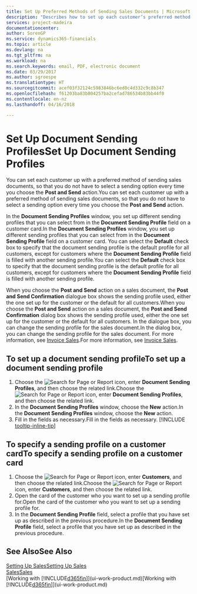 ```yaml
---
title: Set Up Preferred Methods of Sending Sales Documents | Microsoft Docs
description: "Describes how to set up each customer’s preferred method of sending sales documents, for example, email, PDF, electronic document, and so on."
services: project-madeira
documentationcenter: 
author: SorenGP
ms.service: dynamics365-financials
ms.topic: article
ms.devlang: na
ms.tgt_pltfrm: na
ms.workload: na
ms.search.keywords: email, PDF, electronic document
ms.date: 03/29/2017
ms.author: sgroespe
ms.translationtype: HT
ms.sourcegitcommit: acef03f32124c5983846bc6ed0c4d332c9c8b347
ms.openlocfilehash: f61203ba83b804257ba2cefad786534b83bb44f0
ms.contentlocale: en-nz
ms.lasthandoff: 04/16/2018

---
```

# <a name="set-up-document-sending-profiles"></a><span data-ttu-id="0d06d-103">Set Up Document Sending Profiles</span><span class="sxs-lookup"><span data-stu-id="0d06d-103">Set Up Document Sending Profiles</span></span>
<span data-ttu-id="0d06d-104">You can set each customer up with a preferred method of sending sales documents, so that you do not have to select a sending option every time you choose the **Post and Send** action.</span><span class="sxs-lookup"><span data-stu-id="0d06d-104">You can set each customer up with a preferred method of sending sales documents, so that you do not have to select a sending option every time you choose the **Post and Send** action.</span></span>

<span data-ttu-id="0d06d-105">In the **Document Sending Profiles** window, you set up different sending profiles that you can select from in the **Document Sending Profile** field on a customer card.</span><span class="sxs-lookup"><span data-stu-id="0d06d-105">In the **Document Sending Profiles** window, you set up different sending profiles that you can select from in the **Document Sending Profile** field on a customer card.</span></span> <span data-ttu-id="0d06d-106">You can select the **Default** check box to specify that the document sending profile is the default profile for all customers, except for customers where the **Document Sending Profile** field is filled with another sending profile.</span><span class="sxs-lookup"><span data-stu-id="0d06d-106">You can select the **Default** check box to specify that the document sending profile is the default profile for all customers, except for customers where the **Document Sending Profile** field is filled with another sending profile.</span></span>

<span data-ttu-id="0d06d-107">When you choose the **Post and Send** action on a sales document, the **Post and Send Confirmation** dialogue box shows the sending profile used, either the one set up for the customer or the default for all customers.</span><span class="sxs-lookup"><span data-stu-id="0d06d-107">When you choose the **Post and Send** action on a sales document, the **Post and Send Confirmation** dialog box shows the sending profile used, either the one set up for the customer or the default for all customers.</span></span> <span data-ttu-id="0d06d-108">In the dialogue box, you can change the sending profile for the sales document.</span><span class="sxs-lookup"><span data-stu-id="0d06d-108">In the dialog box, you can change the sending profile for the sales document.</span></span> <span data-ttu-id="0d06d-109">For more information, see [Invoice Sales](sales-how-invoice-sales.md).</span><span class="sxs-lookup"><span data-stu-id="0d06d-109">For more information, see [Invoice Sales](sales-how-invoice-sales.md).</span></span>

## <a name="to-set-up-a-document-sending-profile"></a><span data-ttu-id="0d06d-110">To set up a document sending profile</span><span class="sxs-lookup"><span data-stu-id="0d06d-110">To set up a document sending profile</span></span>
1. <span data-ttu-id="0d06d-111">Choose the ![Search for Page or Report](media/ui-search/search_small.png "Search for Page or Report icon") icon, enter **Document Sending Profiles**, and then choose the related link.</span><span class="sxs-lookup"><span data-stu-id="0d06d-111">Choose the ![Search for Page or Report](media/ui-search/search_small.png "Search for Page or Report icon") icon, enter **Document Sending Profiles**, and then choose the related link.</span></span>
2. <span data-ttu-id="0d06d-112">In the **Document Sending Profiles** window, choose the **New** action.</span><span class="sxs-lookup"><span data-stu-id="0d06d-112">In the **Document Sending Profiles** window, choose the **New** action.</span></span>
3. <span data-ttu-id="0d06d-113">Fill in the fields as necessary.</span><span class="sxs-lookup"><span data-stu-id="0d06d-113">Fill in the fields as necessary.</span></span> [!INCLUDE [tooltip-inline-tip](includes/tooltip-inline-tip_md.md)]

## <a name="to-specify-a-sending-profile-on-a-customer-card"></a><span data-ttu-id="0d06d-114">To specify a sending profile on a customer card</span><span class="sxs-lookup"><span data-stu-id="0d06d-114">To specify a sending profile on a customer card</span></span>
1. <span data-ttu-id="0d06d-115">Choose the ![Search for Page or Report](media/ui-search/search_small.png "Search for Page or Report icon") icon, enter **Customers**, and then choose the related link.</span><span class="sxs-lookup"><span data-stu-id="0d06d-115">Choose the ![Search for Page or Report](media/ui-search/search_small.png "Search for Page or Report icon") icon, enter **Customers**, and then choose the related link.</span></span>
2. <span data-ttu-id="0d06d-116">Open the card of the customer who you want to set up a sending profile for.</span><span class="sxs-lookup"><span data-stu-id="0d06d-116">Open the card of the customer who you want to set up a sending profile for.</span></span>
3. <span data-ttu-id="0d06d-117">In the **Document Sending Profile** field, select a profile that you have set up as described in the previous procedure.</span><span class="sxs-lookup"><span data-stu-id="0d06d-117">In the **Document Sending Profile** field, select a profile that you have set up as described in the previous procedure.</span></span>

## <a name="see-also"></a><span data-ttu-id="0d06d-118">See Also</span><span class="sxs-lookup"><span data-stu-id="0d06d-118">See Also</span></span>
[<span data-ttu-id="0d06d-119">Setting Up Sales</span><span class="sxs-lookup"><span data-stu-id="0d06d-119">Setting Up Sales</span></span>](sales-setup-sales.md)  
[<span data-ttu-id="0d06d-120">Sales</span><span class="sxs-lookup"><span data-stu-id="0d06d-120">Sales</span></span>](sales-manage-sales.md)  
<span data-ttu-id="0d06d-121">[Working with [!INCLUDE[d365fin](includes/d365fin_md.md)]](ui-work-product.md)</span><span class="sxs-lookup"><span data-stu-id="0d06d-121">[Working with [!INCLUDE[d365fin](includes/d365fin_md.md)]](ui-work-product.md)</span></span>

